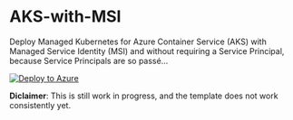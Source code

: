 # AKS-with-MSI
Deploy Managed Kubernetes for Azure Container Service (AKS) with Managed Service Identity (MSI) and without requiring a Service Principal, because Service Principals are so passé...

[![Deploy to Azure](http://azuredeploy.net/deploybutton.png)](https://portal.azure.com/#create/Microsoft.Template/uri/https%3A%2F%2Fraw.githubusercontent.com%2FStratusOn%2FAKS-with-MSI%2Fmaster%2Fazuredeploy.json)

__Diclaimer__: This is still work in progress, and the template does not work consistently yet.
